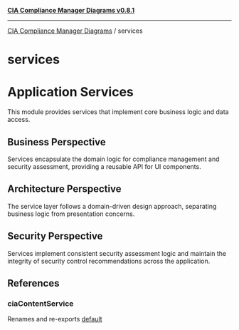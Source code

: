 [**CIA Compliance Manager Diagrams v0.8.1**](../README.md)

***

[CIA Compliance Manager Diagrams](../modules.md) / services

# services

# Application Services

This module provides services that implement core business logic and data access.

## Business Perspective
Services encapsulate the domain logic for compliance management and security
assessment, providing a reusable API for UI components.

## Architecture Perspective
The service layer follows a domain-driven design approach, separating business
logic from presentation concerns.

## Security Perspective
Services implement consistent security assessment logic and maintain the integrity
of security control recommendations across the application.

## References

### ciaContentService

Renames and re-exports [default](ciaContentService/variables/default.md)

